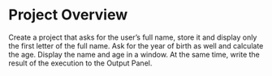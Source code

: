 # Project Overview

Create a project that asks for the user’s full name, store it and display only the first letter of the full name. 
Ask for the year of birth as well and calculate the age. 
Display the name and age in a window. At the same time, write the result of the execution to the Output Panel.
